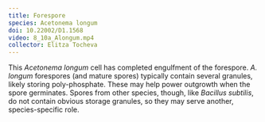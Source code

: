 ```yaml
---
title: Forespore
species: Acetonema longum 
doi: 10.22002/D1.1568
video: 8_10a_Alongum.mp4
collector: Elitza Tocheva
---
```


This *Acetonema longum* cell has completed engulfment of the forespore. *A. longum* forespores (and mature spores) typically contain several granules, likely storing poly-phosphate. These may help power outgrowth when the spore germinates. Spores from other species, though, like *Bacillus subtilis*, do not contain obvious storage granules, so they may serve another, species-specific role.

